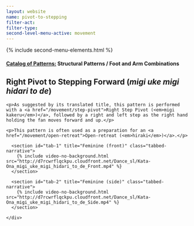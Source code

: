 ```yaml
---
layout: website
name: pivot-to-stepping
filter-act:
filter-type:
second-level-menu-active: movement
---
```

{% include second-menu-elements.html %}

<main class="page-content">
  <div class="text-container">
    <h4><a href="/movement/">Catalog of Patterns:</a> Structural Patterns / Foot and Arm Combinations</h4>
    <h2>Right Pivot to Stepping Forward (<em>migi uke migi hidari to de</em>)</h2>

    <p>As suggested by its translated title, this pattern is performed with a <a href="/movement/step-pivot">Right Step Pivot (<em>migi kakeru</em>)</a>, followed by a right and left step as the right hand holding the fan moves forward and up.</p>

    <p>This pattern is often used as a preparation for an <a href="/movement/open-retreat">Open-retreat (<em>hiraki</em>)</a>.</p>

  </div>

<div class="tabs-container">
  <div class="tabs-container__links">
    <div class="wrapper">
      <div id="tabs"></div>
    </div>
  </div>
  <div class="tabs-container__content">
    <div class="wrapper">

      <section id="tab-1" title="Feminine (front)" class="tabbed-narrative">
        {% include video-no-background.html src="http://d7rcwrflqckpu.cloudfront.net/Dance_sl/Kata-Ona_migi_uke_migi_hidari_to_de_Front.mp4" %}
      </section>

      <section id="tab-2" title="Feminine (side)" class="tabbed-narrative">
        {% include video-no-background.html src="http://d7rcwrflqckpu.cloudfront.net/Dance_sl/Kata-Ona_migi_uke_migi_hidari_to_de_Side.mp4" %}
      </section>

    </div>
  </div>
</div>
</main>
